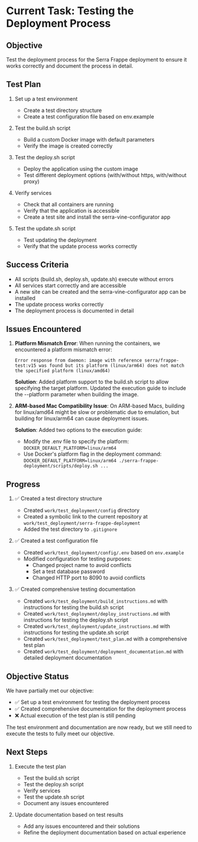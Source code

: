 # Current Task: Testing the Deployment Process

## Objective

Test the deployment process for the Serra Frappe deployment to ensure it works correctly and document the process in detail.

## Test Plan

1. Set up a test environment
   - Create a test directory structure
   - Create a test configuration file based on env.example

2. Test the build.sh script
   - Build a custom Docker image with default parameters
   - Verify the image is created correctly

3. Test the deploy.sh script
   - Deploy the application using the custom image
   - Test different deployment options (with/without https, with/without proxy)

4. Verify services
   - Check that all containers are running
   - Verify that the application is accessible
   - Create a test site and install the serra-vine-configurator app

5. Test the update.sh script
   - Test updating the deployment
   - Verify that the update process works correctly

## Success Criteria

- All scripts (build.sh, deploy.sh, update.sh) execute without errors
- All services start correctly and are accessible
- A new site can be created and the serra-vine-configurator app can be installed
- The update process works correctly
- The deployment process is documented in detail

## Issues Encountered

1. **Platform Mismatch Error**: When running the containers, we encountered a platform mismatch error:
   ```
   Error response from daemon: image with reference serra/frappe-test:v15 was found but its platform (linux/arm64) does not match the specified platform (linux/amd64)
   ```

   **Solution**: Added platform support to the build.sh script to allow specifying the target platform. Updated the execution guide to include the --platform parameter when building the image.

2. **ARM-based Mac Compatibility Issue**: On ARM-based Macs, building for linux/amd64 might be slow or problematic due to emulation, but building for linux/arm64 can cause deployment issues.

   **Solution**: Added two options to the execution guide:
   - Modify the .env file to specify the platform: `DOCKER_DEFAULT_PLATFORM=linux/arm64`
   - Use Docker's platform flag in the deployment command: `DOCKER_DEFAULT_PLATFORM=linux/arm64 ./serra-frappe-deployment/scripts/deploy.sh ...`

## Progress

1. ✅ Created a test directory structure
   - Created `work/test_deployment/config` directory
   - Created a symbolic link to the current repository at `work/test_deployment/serra-frappe-deployment`
   - Added the test directory to `.gitignore`

2. ✅ Created a test configuration file
   - Created `work/test_deployment/config/.env` based on `env.example`
   - Modified configuration for testing purposes:
     - Changed project name to avoid conflicts
     - Set a test database password
     - Changed HTTP port to 8090 to avoid conflicts

3. ✅ Created comprehensive testing documentation
   - Created `work/test_deployment/build_instructions.md` with instructions for testing the build.sh script
   - Created `work/test_deployment/deploy_instructions.md` with instructions for testing the deploy.sh script
   - Created `work/test_deployment/update_instructions.md` with instructions for testing the update.sh script
   - Created `work/test_deployment/test_plan.md` with a comprehensive test plan
   - Created `work/test_deployment/deployment_documentation.md` with detailed deployment documentation

## Objective Status

We have partially met our objective:

- ✅ Set up a test environment for testing the deployment process
- ✅ Created comprehensive documentation for the deployment process
- ❌ Actual execution of the test plan is still pending

The test environment and documentation are now ready, but we still need to execute the tests to fully meet our objective.

## Next Steps

1. Execute the test plan
   - Test the build.sh script
   - Test the deploy.sh script
   - Verify services
   - Test the update.sh script
   - Document any issues encountered

2. Update documentation based on test results
   - Add any issues encountered and their solutions
   - Refine the deployment documentation based on actual experience
